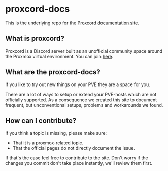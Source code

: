 # proxcord-docs

This is the underlying repo for the [Proxcord documentation site](https://proxcord.duckdns.org).

## What is proxcord?

Proxcord is a Discord server built as an unofficial community space around the Proxmox virtual environment. You can join [here](https://discord.gg/8R2W3jCWtw).

## What are the proxcord-docs?

If you like to try out new things on your PVE they are a space for you.

There are a lot of ways to setup or extend your PVE-hosts which are not officially supported. As a consequence we created this site to document frequent, but unconventional setups, problems and workarounds we found.

## How can I contribute?

If you think a topic is missing, please make sure:

- That it is a proxmox-related topic.
- That the official pages do not directly document the issue.

If that's the case feel free to contribute to the site.
Don't worry if the changes you commit don't take place instantly, we'll review them first.
